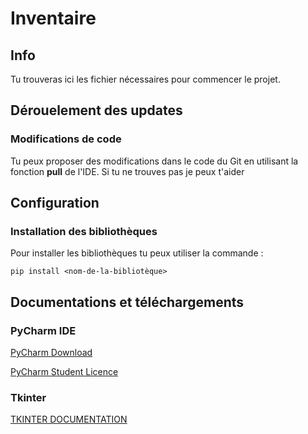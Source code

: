 ﻿# Inventaire

## Info
Tu trouveras ici les fichier nécessaires pour commencer le projet.

## Dérouelement des updates
### Modifications de code
Tu peux proposer des modifications dans le code du Git en utilisant la fonction **pull** de l'IDE.
Si tu ne trouves pas je peux t'aider

## Configuration
### Installation des bibliothèques
Pour installer les bibliothèques tu peux utiliser la commande :
```
pip install <nom-de-la-bibliotèque>
```

## Documentations et téléchargements

### PyCharm IDE
[PyCharm Download](https://www.jetbrains.com/pycharm/download/download-thanks.html?platform=windows)

[PyCharm Student Licence](https://www.jetbrains.com/shop/eform/students)

### Tkinter
[TKINTER DOCUMENTATION](https://realpython.com/python-gui-tkinter/)

